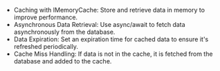 * Caching with IMemoryCache: Store and retrieve data in memory to improve performance.
* Asynchronous Data Retrieval: Use async/await to fetch data asynchronously from the database.
* Data Expiration: Set an expiration time for cached data to ensure it's refreshed periodically.
* Cache Miss Handling: If data is not in the cache, it is fetched from the database and added to the cache.
